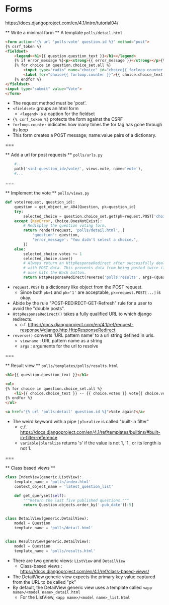 # Forms

https://docs.djangoproject.com/en/4.1/intro/tutorial04/

** Write a minimal form **
A template `polls/detail.html`
```html
<form action="{% url 'polls:vote' question.id %}" method="post">
{% csrf_token %}
<fieldset>
    <legend><h1>{{ question.question_text }}</h1></legend>
    {% if error_message %}<p><strong>{{ error_message }}</strong></p>{% endif %}
    {% for choice in question.choice_set.all %}
        <input type="radio" name="choice" id="choice{{ forloop.counter }}" value="{{ choice.id }}">
        <label for="choice{{ forloop.counter }}">{{ choice.choice_text }}</label><br>
    {% endfor %}
</fieldset>
<input type="submit" value="Vote">
</form>
```

* The request method must be 'post'.
* `<fieldset>` groups an html form
    * `<legend>` is a caption for the fieldset
* `{% csrf_token %}` protects the form against the CSRF
* `forloop.counter` indicates how many times the for tag has gone through its loop
* This form creates a POST message; name:value pairs of a dictionary.

===

** Add a url for post requests **
`polls/urls.py`
```python
    #...
    path('<int:question_id>/vote/', views.vote, name='vote'),
    #...
```

===

** Implement the vote **
`polls/views.py`
```python
def vote(request, question_id):
    question = get_object_or_404(Question, pk=question_id)
    try:
        selected_choice = question.choice_set.get(pk=request.POST['choice'])
    except (KeyError, Choice.DoesNotExist):
        # Redisplay the question voting form.
        return render(request, 'polls/detail.html', {
            'question': question,
            'error_message': "You didn't select a choice.",
        })
    else:
        selected_choice.votes += 1
        selected_choice.save()
        # Always return an HttpResponseRedirect after successfully dealing
        # with POST data. This prevents data from being posted twice if a
        # user hits the Back button.
        return HttpResponseRedirect(reverse('polls:results', args=(question.id,)))
```
* `request.POST` is a dictionary like object from the POST request.
    * Since both `pk=1` and `pk='1'` are acceptable, `pk=request.POST[...]` is
      okay.
* Abide by the rule "POST-REDIRECT-GET-Refresh" rule for a user to avoid the
    "double posts".
* `HttpResponseRedirect()` takes a fully qualified URL to which django
    redirects.
    * c.f. https://docs.djangoproject.com/en/4.1/ref/request-response/#django.http.HttpResponseRedirect
* `reverse()` converts 'URL pattern name' to a url string defined in urls.
    * `viewname` : URL pattern name as a string
    * `args` : arguments for the url to resolve

===

** Result view **
`polls/templates/polls/results.html`
```html
<h1>{{ question.question_text }}</h1>

<ul>
{% for choice in question.choice_set.all %}
    <li>{{ choice.choice_text }} -- {{ choice.votes }} vote{{ choice.votes|pluralize }}</li>
{% endfor %}
</ul>

<a href="{% url 'polls:detail' question.id %}">Vote again?</a>
```
* The weird keyword with a pipe `|pluralize` is called "built-in filter"
    * c.f. https://docs.djangoproject.com/en/4.1/ref/templates/builtins/#built-in-filter-reference
    * `variable|pluralize` returns 's' if the value is not 1, '1', or its length is not 1.

===

** Class based views **

```python
class IndexView(generic.ListView):
    template_name = 'polls/index.html'
    context_object_name = 'latest_question_list'

    def get_queryset(self):
        """Return the last five published questions."""
        return Question.objects.order_by('-pub_date')[:5]


class DetailView(generic.DetailView):
    model = Question
    template_name = 'polls/detail.html'


class ResultsView(generic.DetailView):
    model = Question
    template_name = 'polls/results.html'
```
* There are two generic views: `ListView` and `DetailView`
    * Class-based views : https://docs.djangoproject.com/en/4.1/ref/class-based-views/
* The DetailView generic view expects the primary key value captured from the URL to be called "pk"
* By default, the DetailView generic view uses a template called `<app name>/<model name>_detail.html`
    * For the ListView, `<app name>/<model name>_list.html`
